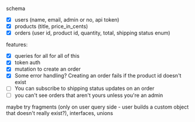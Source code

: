 schema
  - [x] users (name, email, admin or no, api token)
  - [x] products (title, price_in_cents)
  - [x] orders (user id, product id, quantity, total, shipping status enum)

features:
  - [x] queries for all for all of this
  - [x] token auth
  - [x] mutation to create an order
  - [x] Some error handling? Creating an order fails if the product id doesn't exist
  - [ ] You can subscribe to shipping status updates on an order
  - [ ] you can't see orders that aren't yours unless you're an admin

maybe try fragments (only on user query side - user builds a custom object that doesn't really exist?), interfaces, unions
